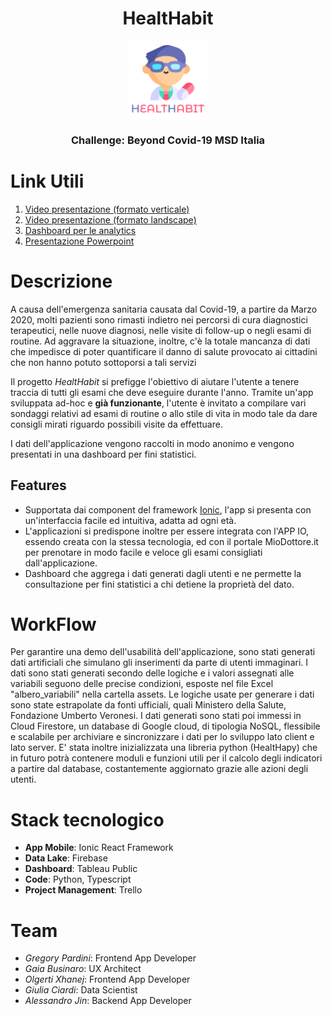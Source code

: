 # <h1 align="center">HealtHabit</h1>
<p align="center"><img align="center" src="https://github.com/GregoryPardini/HealtHabit/blob/master/ios/App/App/Assets.xcassets/AppIcon.appiconset/1024.png" width="25%" style="text-align: center"></p>


<h3 align="center">Challenge: Beyond Covid-19 MSD Italia</h3>

# Link Utili
  1. [Video presentazione (formato verticale)](https://youtu.be/9a3hPKswI5Y)
  1. [Video presentazione (formato landscape)](https://www.youtube.com/watch?v=xqUfsBED6OQ)
  2. [Dashboard per le analytics](https://public.tableau.com/profile/giulia.ciardi#!/vizhome/HealtHabit/Stat)
  3. [Presentazione Powerpoint](https://github.com/gerti98/HealtHabit/blob/master/Healthabit.pdf)

# Descrizione
A causa dell'emergenza sanitaria causata dal Covid-19, a partire da Marzo 2020, molti pazienti sono rimasti indietro nei percorsi di cura diagnostici terapeutici, nelle nuove diagnosi, nelle visite di follow-up o negli esami di routine. Ad aggravare la situazione, inoltre, c'è la totale mancanza di dati che impedisce di poter quantificare il danno di salute provocato ai cittadini che non hanno potuto sottoporsi a tali servizi

Il progetto *HealtHabit* si prefigge l'obiettivo di aiutare l'utente a tenere traccia di tutti gli esami che deve eseguire durante l'anno. Tramite un'app sviluppata ad-hoc e **già funzionante**, l'utente è invitato a compilare vari sondaggi relativi ad esami di routine o allo stile di vita in modo tale da dare consigli mirati riguardo possibili visite da effettuare.

I dati dell'applicazione vengono raccolti in modo anonimo e vengono presentati in una dashboard per fini statistici.


## Features
  * Supportata dai component del framework [Ionic](https://ionicframework.com/),  l'app si presenta con un'interfaccia facile ed intuitiva, adatta ad ogni età.
  * L'applicazioni si predispone inoltre per essere integrata con l'APP IO, essendo creata con la stessa tecnologia, ed con il portale MioDottore.it per prenotare in modo facile e veloce gli esami consigliati dall'applicazione.
  * Dashboard che aggrega i dati generati dagli utenti e ne permette la consultazione per fini statistici a chi detiene la proprietà del dato.


# WorkFlow
Per garantire una demo dell'usabilità dell'applicazione, sono stati generati dati artificiali che simulano gli inserimenti da parte di utenti immaginari.
I dati sono stati generati secondo delle logiche e i valori assegnati alle variabili seguono delle precise condizioni, esposte nel file Excel "albero_variabili" nella cartella assets. Le logiche usate per generare i dati sono state estrapolate da fonti ufficiali, quali Ministero della Salute, Fondazione Umberto Veronesi.
I dati generati sono stati poi immessi in Cloud Firestore, un database di Google cloud, di tipologia NoSQL, flessibile e scalabile per archiviare e sincronizzare i dati per lo sviluppo lato client e lato server.
E' stata inoltre inizializzata una libreria python (HealtHapy) che in futuro potrà contenere moduli e funzioni utili per il calcolo degli indicatori a partire dal database, costantemente aggiornato grazie alle azioni degli utenti.


# Stack tecnologico
  * **App Mobile**: Ionic React Framework
  * **Data Lake**: Firebase
  * **Dashboard**: Tableau Public
  * **Code**: Python, Typescript
  * **Project Management**: Trello

# Team
 * *Gregory Pardini*: Frontend App Developer
 * *Gaia Businaro*: UX Architect
 * *Olgerti Xhanej*: Frontend App Developer
 * *Giulia Ciardi*: Data Scientist
 * *Alessandro Jin*: Backend App Developer
